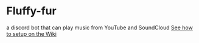 # Fluffy-fur
a discord bot that can play music from YouTube and SoundCloud
[See how to setup on the Wiki](https://github.com/bobbys-development-team/Fluffy-fur/wiki)
